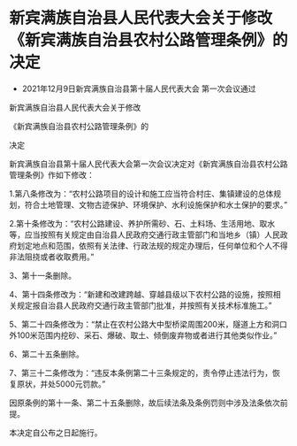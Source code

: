 # 新宾满族自治县人民代表大会关于修改《新宾满族自治县农村公路管理条例》的决定

- 2021年12月9日新宾满族自治县第十届人民代表大会
  第一次会议通过

<!-- INFO END -->

新宾满族自治县人民代表大会关于修改

《新宾满族自治县农村公路管理条例》的

决定

新宾满族自治县第十届人民代表大会第一次会议决定对《新宾满族自治县农村公路管理条例》作如下修改：

1.第八条修改为：“农村公路项目的设计和施工应当符合村庄、集镇建设的总体规划，符合土地管理、文物古迹保护、环境保护、水利设施保护和水土保护的要求。”

2.第十条修改为：“农村公路建设、养护所需砂、石、土料场、生活用地、取水等，应当按照有关规定由自治县人民政府交通行政主管部门和当地乡（镇）人民政府划定地点和范围，依照有关法律、行政法规的规定办理后，任何单位和个人不得非法阻挠或者收取费用。”

3、第十一条删除。

4、第十四条修改为：“新建和改建跨越、穿越县级以下农村公路的设施，按照相关规定报自治县人民政府交通行政主管部门批准，并按照有关技术标准施工。”

5、第二十四条修改为：“禁止在农村公路大中型桥梁周围200米，隧道上方和洞口外100米范围内挖砂、采石、爆破、取土、倾倒废弃物或者进行其他类似作业。”

6、第二十五条删除。

7、第三十二条修改为：“违反本条例第二十三条规定的，责令停止违法行为，恢复原状，并处5000元罚款。”

因原条例的第十一条、第二十五条删除，故后续法条及条例罚则中涉及法条依次前提。

本决定自公布之日起施行。
